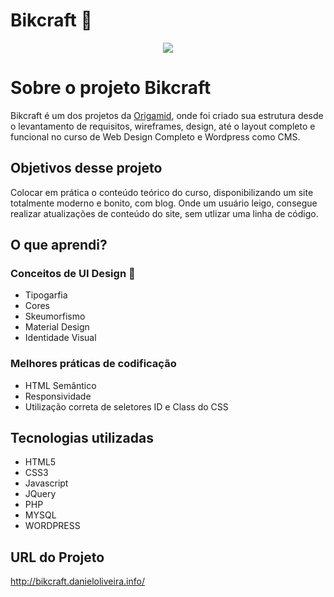 # Bikcraft 🚴
<p align="center">
  <img src="https://user-images.githubusercontent.com/28925159/82171852-d3916f80-989e-11ea-8d97-5323794472ba.gif">
</p>

# Sobre o projeto Bikcraft
Bikcraft é um dos projetos da [Origamid](https://origamid.com/), onde foi criado sua estrutura desde o levantamento de requisitos,
wireframes, design, até o layout completo e funcional no curso de Web Design Completo e Wordpress como CMS.

## Objetivos desse projeto

Colocar em prática o conteúdo teórico do curso, disponibilizando um site totalmente moderno e bonito, com blog.
Onde um usuário leigo, consegue realizar atualizações de conteúdo do site, sem utlizar uma linha de código.

## O que aprendi?

### Conceitos de UI Design 🎨

* Tipogarfia
* Cores
* Skeumorfismo
* Material Design
* Identidade Visual

### Melhores práticas de codificação

* HTML Semântico
* Responsividade
* Utilização correta de seletores ID e Class do CSS

## Tecnologias utilizadas

* HTML5
* CSS3
* Javascript
* JQuery
* PHP
* MYSQL
* WORDPRESS

## URL do Projeto

http://bikcraft.danieloliveira.info/
